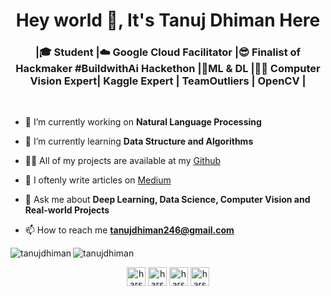 <h1 align="center">Hey world 👋, It's Tanuj Dhiman Here</h1>
<h3 align="center">|🎓 Student |☁️ Google Cloud Facilitator |😎 Finalist of Hackmaker #BuildwithAi Hackethon |🤖ML & DL |🤹‍♂️ Computer Vision Expert| Kaggle Expert | TeamOutliers | OpenCV |</h3>

<br>

- 🔭 I’m currently working on **Natural Language Processing**

- 🌱 I’m currently learning **Data Structure and Algorithms**

<!--
- 👯 I’m looking to collaborate on ***update soon***
- 🤔 I’m looking for help with ***update soon***-->

- 👨‍💻 All of my projects are available at my [Github](https://github.com/tanujdhiman?tab=repositories)

- 📝 I oftenly write articles on [Medium](https://medium.com/@tanujdhiman246)

- 💬 Ask me about **Deep Learning, Data Science, Computer Vision and Real-world Projects**

- 📫 How to reach me **tanujdhiman246@gmail.com**



<img align="left" src="https://github-readme-stats.vercel.app/api/top-langs/?username=tanujdhiman&layout=compact&hide=html&theme=radical" alt="tanujdhiman" />

<img align="center" src="https://github-readme-stats.vercel.app/api?username=tanujdhiman&show_icons=true&theme=radical" alt="tanujdhiman" />

<p align="center">
</a>
<a href="https://www.linkedin.com/in/tanuj-dhiman-a5647a16b/" target="blank"><img align="center" src="https://cdn.jsdelivr.net/npm/simple-icons@3.0.1/icons/linkedin.svg" alt="harshcasper" height="30" width="30" /></a>
<a href="https://www.kaggle.com/tanujdhiman" target="blank"><img align="center" src="https://cdn.jsdelivr.net/npm/simple-icons@3.0.1/icons/kaggle.svg" alt="harshcasper" height="30" width="30" /></a>
<a href="https://www.instagram.com/_tanuj.3869/" target="blank"><img align="center" src="https://cdn.jsdelivr.net/npm/simple-icons@3.0.1/icons/instagram.svg" alt="harshcasper" height="30" width="30" /></a>
<a href="https://www.facebook.com/tanuj.dhiman.14019" target="blank"><img align="center" src="https://cdn.jsdelivr.net/npm/simple-icons@3.0.1/icons/facebook.svg" alt="harshcasper" height="30" width="30" /></a>
</p>
